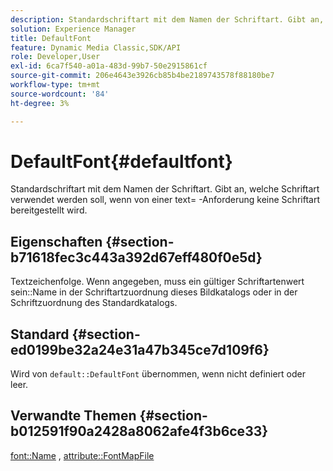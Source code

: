 ```yaml
---
description: Standardschriftart mit dem Namen der Schriftart. Gibt an, welche Schriftart verwendet werden soll, wenn von einer text= -Anforderung keine Schriftart bereitgestellt wird.
solution: Experience Manager
title: DefaultFont
feature: Dynamic Media Classic,SDK/API
role: Developer,User
exl-id: 6ca7f540-a01a-483d-99b7-50e2915861cf
source-git-commit: 206e4643e3926cb85b4be2189743578f88180be7
workflow-type: tm+mt
source-wordcount: '84'
ht-degree: 3%

---
```


# DefaultFont{#defaultfont}

Standardschriftart mit dem Namen der Schriftart. Gibt an, welche Schriftart verwendet werden soll, wenn von einer text= -Anforderung keine Schriftart bereitgestellt wird.

## Eigenschaften {#section-b71618fec3c443a392d67eff480f0e5d}

Textzeichenfolge. Wenn angegeben, muss ein gültiger Schriftartenwert sein::Name in der Schriftartzuordnung dieses Bildkatalogs oder in der Schriftzuordnung des Standardkatalogs.

## Standard {#section-ed0199be32a24e31a47b345ce7d109f6}

Wird von `default::DefaultFont` übernommen, wenn nicht definiert oder leer.

## Verwandte Themen {#section-b012591f90a2428a8062afe4f3b6ce33}

[font::Name](../../../../../is-api/image-catalog/image-serving-api-ref/c-image-catalog-reference/c-font-map-reference/r-name-font.md#reference-c55889877dc54aabb60734dcde86ee76) , [attribute::FontMapFile](../../../../../is-api/image-catalog/image-serving-api-ref/c-image-catalog-reference/c-attributes-reference/r-fontmapfile.md#reference-22e077d4595b45b6a6e549b8499ecb76)

